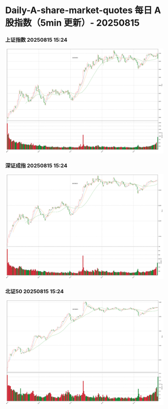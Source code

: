 
# Daily-A-share-market-quotes 每日 A 股指数（5min 更新）- 20250815

### 上证指数 20250815 15:24
![](./fig/2025/8/20250815-sh000001.png)

### 深证成指 20250815 15:24
![](./fig/2025/8/20250815-sz399001.png)

### 北证50 20250815 15:24
![](./fig/2025/8/20250815-bj899050.png)
